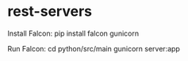 # rest-servers

Install Falcon:
pip install falcon gunicorn

Run Falcon:
cd python/src/main
gunicorn server:app
